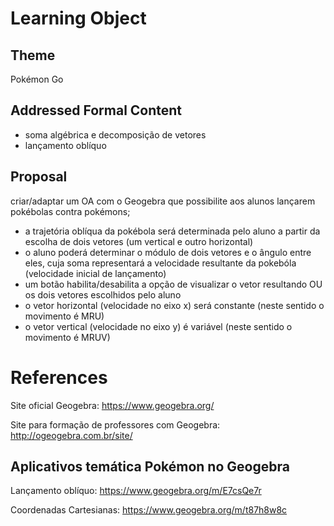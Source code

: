 # Learning Object

## Theme
Pokémon Go

## Addressed Formal Content
* soma algébrica e decomposição de vetores
* lançamento oblíquo

## Proposal
criar/adaptar um OA com o Geogebra que possibilite aos alunos lançarem pokébolas contra pokémons;
* a trajetória oblíqua da pokébola será determinada pelo aluno a partir da escolha de dois vetores (um vertical e outro horizontal)
* o aluno poderá determinar o módulo de dois vetores e o ângulo entre eles, cuja soma representará a velocidade resultante da pokebóla (velocidade inicial de lançamento)
* um botão habilita/desabilita a opção de visualizar o vetor resultando OU os dois vetores escolhidos pelo aluno
* o vetor horizontal (velocidade no eixo x) será constante (neste sentido o movimento é MRU)
* o vetor vertical (velocidade no eixo y) é variável (neste sentido o movimento é MRUV)


# References

Site oficial Geogebra: https://www.geogebra.org/

Site para formação de professores com Geogebra: http://ogeogebra.com.br/site/

## Aplicativos temática Pokémon no Geogebra

Lançamento oblíquo: https://www.geogebra.org/m/E7csQe7r

Coordenadas Cartesianas: https://www.geogebra.org/m/t87h8w8c
